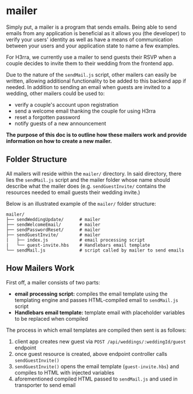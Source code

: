 # mailer

Simply put, a mailer is a program that sends emails. Being able to send emails
from any application is beneficial as it allows you (the developer) to verify
your users' identity as well as have a means of communication between your users
and your application state to name a few examples.

For H3rra, we currently use a mailer to send guests their RSVP when a couple
decides to invite them to their wedding from the frontend app.

Due to the nature of the `sendMail.js` script, other mailers can easily be
written, allowing additional functionality to be added to this backend app if
needed. In addition to sending an email when guests are invited to a wedding,
other mailers could be used to:

- verify a couple's account upon registration
- send a welcome email thanking the couple for using H3rra
- reset a forgotten password
- notify guests of a new announcement

**The purpose of this doc is to outline how these mailers work and provide
information on how to create a new mailer.**

## Folder Structure

All mailers will reside within the `mailer/` directory. In said directory, there
lies the `sendMail.js` script and the mailer folder whose name should describe
what the mailer does (e.g. `sendGuestInvite/` contains the resources needed to
email guests their wedding invite.)

Below is an illustrated example of the `mailer/` folder structure:

```text
mailer/
├── sendWeddingUpdate/      # mailer
├── sendWelcomeEmail/       # mailer
├── sendPasswordReset/      # mailer
├── sendGuestInvite/        # mailer
|   ├── index.js            # email processing script
|   └── guest-invite.hbs    # Handlebars email template
└── sendMail.js             # script called by mailer to send emails
```

## How Mailers Work

First off, a mailer consists of two parts:

- **email processing script:** compiles the email template using the templating
  engine and passes HTML-compiled email to `sendMail.js` script
- **Handlebars email template:** template email with placeholder variables to be
  replaced when compiled

The process in which email templates are compiled then sent is as follows:

1. client app creates new guest via `POST /api/weddings/:weddingId/guest` endpoint
2. once guest resource is created, above endpoint controller calls `sendGuestInvite()`
3. `sendGuestInvite()` opens the email template (`guest-invite.hbs`) and compiles
   to HTML with injected variables
4. aforementioned compiled HTML passed to `sendMail.js` and used in transporter
   to send email
